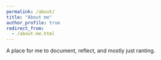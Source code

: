 ```yaml
---
permalink: /about/
title: "About me"
author_profile: true
redirect_from: 
  - /about-me.html
---
```

  
A place for me to document, reflect, and mostly just ranting.